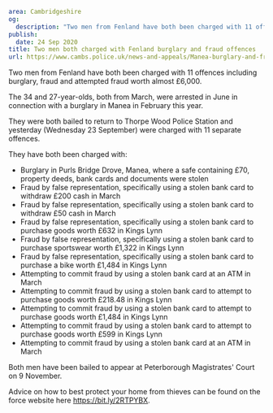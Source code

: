 ```yaml
area: Cambridgeshire
og:
  description: "Two men from Fenland have both been charged with 11 offences including burglary, fraud and attempted fraud worth almost \xA36,000."
publish:
  date: 24 Sep 2020
title: Two men both charged with Fenland burglary and fraud offences
url: https://www.cambs.police.uk/news-and-appeals/Manea-burglary-and-fraud-charges
```

Two men from Fenland have both been charged with 11 offences including burglary, fraud and attempted fraud worth almost £6,000.

The 34 and 27-year-olds, both from March, were arrested in June in connection with a burglary in Manea in February this year.

They were both bailed to return to Thorpe Wood Police Station and yesterday (Wednesday 23 September) were charged with 11 separate offences.

They have both been charged with:

 * Burglary in Purls Bridge Drove, Manea, where a safe containing £70, property deeds, bank cards and documents were stolen
 * Fraud by false representation, specifically using a stolen bank card to withdraw £200 cash in March
 * Fraud by false representation, specifically using a stolen bank card to withdraw £50 cash in March
 * Fraud by false representation, specifically using a stolen bank card to purchase goods worth £632 in Kings Lynn
 * Fraud by false representation, specifically using a stolen bank card to purchase sportswear worth £1,322 in Kings Lynn
 * Fraud by false representation, specifically using a stolen bank card to purchase a bike worth £1,484 in Kings Lynn
 * Attempting to commit fraud by using a stolen bank card at an ATM in March
 * Attempting to commit fraud by using a stolen bank card to attempt to purchase goods worth £218.48 in Kings Lynn
 * Attempting to commit fraud by using a stolen bank card to attempt to purchase goods worth £1,484 in Kings Lynn
 * Attempting to commit fraud by using a stolen bank card to attempt to purchase goods worth £599 in Kings Lynn
 * Attempting to commit fraud by using a stolen bank card at an ATM in March

Both men have been bailed to appear at Peterborough Magistrates' Court on 9 November.

Advice on how to best protect your home from thieves can be found on the force website here https://bit.ly/2RTPYBX.
